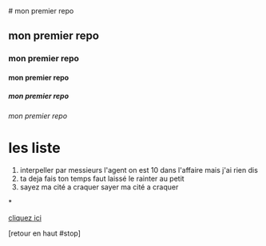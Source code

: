<a name="stop">
# mon premier repo

## mon premier repo

### mon premier repo

#### mon premier repo

##### mon premier repo

###### mon premier repo

# les liste

1. interpeller par messieurs l'agent on est 10 dans l'affaire mais j'ai rien dis
1. ta deja fais ton temps faut laissé le rainter au petit
1. sayez ma cité a craquer sayer ma cité a craquer

\*

[cliquez ici](google.com)

<a name="ancre">
[retour en haut #stop]
